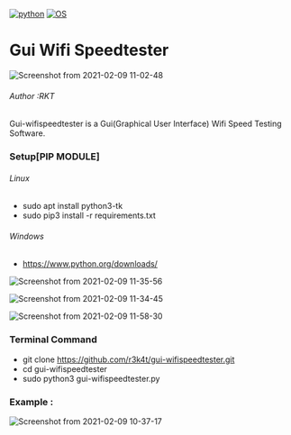 
[![python](https://img.shields.io/badge/python-3.9-purple.svg)](https://www.python.org/downloads/release/python-390/)
[![OS](https://img.shields.io/badge/Tested%20On-Linux%20%7C%20Windows-purple.svg)](https://en.wikipedia.org/wiki/Linux)

# Gui Wifi Speedtester 

![Screenshot from 2021-02-09 11-02-48](https://user-images.githubusercontent.com/69615463/107319019-29aae080-6ac8-11eb-8bf2-fc36793cc3eb.png)

<h6>Author :RKT</h6>

Gui-wifispeedtester is a Gui(Graphical User Interface) Wifi Speed Testing Software.

### Setup[PIP MODULE] ###

<h6>Linux</h6>

+ sudo apt install python3-tk
+ sudo pip3 install -r requirements.txt

<h6>Windows</h6>

+ https://www.python.org/downloads/

![Screenshot from 2021-02-09 11-35-56](https://user-images.githubusercontent.com/69615463/107323616-c70a1280-6ad0-11eb-8faa-826467e7e535.png)

![Screenshot from 2021-02-09 11-34-45](https://user-images.githubusercontent.com/69615463/107323716-f91b7480-6ad0-11eb-8b1a-231d95c88364.png)

![Screenshot from 2021-02-09 11-58-30](https://user-images.githubusercontent.com/69615463/107323804-20724180-6ad1-11eb-854f-fdda33647461.png)



### Terminal Command ###

+ git clone https://github.com/r3k4t/gui-wifispeedtester.git
+ cd gui-wifispeedtester
+ sudo python3 gui-wifispeedtester.py

### Example : ###


![Screenshot from 2021-02-09 10-37-17](https://user-images.githubusercontent.com/69615463/107319041-34657580-6ac8-11eb-9df4-92a9d50fdb54.png)







